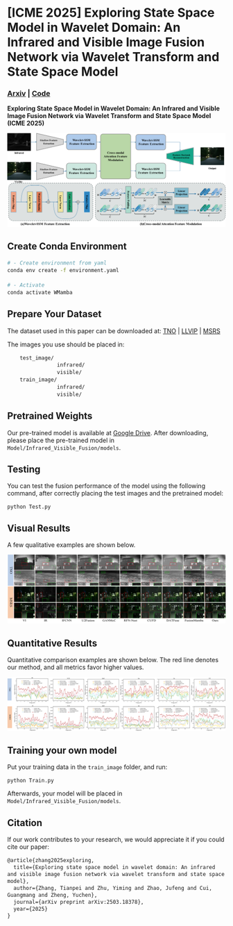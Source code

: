 # [ICME 2025] Exploring State Space Model in Wavelet Domain: An Infrared and Visible Image Fusion Network via Wavelet Transform and State Space Model
### [Arxiv](https://arxiv.org/abs/2503.18378) | [Code](https://github.com/Lmmh058/W-Mamba) 

**Exploring State Space Model in Wavelet Domain: An Infrared and Visible Image Fusion Network via Wavelet Transform and State Space Model (ICME 2025)**

![Framework](fig/Architecture.png)

## Create Conda Environment

```bash
# - Create environment from yaml
conda env create -f environment.yaml

# - Activate
conda activate WMamba
```

## Prepare Your Dataset
The dataset used in this paper can be downloaded at:
[TNO](https://figshare.com/articles/dataset/TNO_Image_Fusion_Dataset/1008029) | [LLVIP](https://bupt-ai-cz.github.io/LLVIP/) | [MSRS](https://github.com/Linfeng-Tang/MSRS)

The images you use should be placed in:
```bash
    test_image/
                infrared/
                visible/
    train_image/
                infrared/
                visible/
```

## Pretrained Weights
Our pre-trained model is available at [Google Drive](https://drive.google.com/file/d/17j7baZJVsEko99_Rrcsv8YmRtsbtZPIH/view?usp=sharing).
After downloading, please place the pre-trained model in ```Model/Infrared_Visible_Fusion/models```.

## Testing
You can test the fusion performance of the model using the following command, after correctly placing the test images and the pretrained model:
```
python Test.py
```

## Visual Results
A few qualitative examples are shown below.

![Qualitative_Comparison](fig/Qualitative.png)

## Quantitative Results
Quantitative comparison examples are shown below. The red line denotes our method, and all metrics favor higher values.

![Quantitative Comparison](fig/Quantitative.png)

## Training your own model
Put your training data in the ```train_image``` folder, and run:
```
python Train.py
```
Afterwards, your model will be placed in ```Model/Infrared_Visible_Fusion/models```.

## Citation
If our work contributes to your research, we would appreciate it if you could cite our paper:
```
@article{zhang2025exploring,
  title={Exploring state space model in wavelet domain: An infrared and visible image fusion network via wavelet transform and state space model},
  author={Zhang, Tianpei and Zhu, Yiming and Zhao, Jufeng and Cui, Guangmang and Zheng, Yuchen},
  journal={arXiv preprint arXiv:2503.18378},
  year={2025}
}
```
